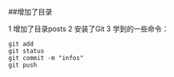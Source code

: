 ##增加了目录

1 增加了目录posts
2 安装了Git
3 学到的一些命令：

```
git add
git status
git commit -m "infos"
git push
```


